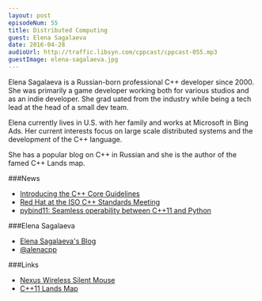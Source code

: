 ```yaml
---
layout: post
episodeNum: 55
title: Distributed Computing
guest: Elena Sagalaeva
date: 2016-04-28
audioUrl: http://traffic.libsyn.com/cppcast/cppcast-055.mp3
guestImage: elena-sagalaeva.jpg
---
```


Elena Sagalaeva is a Russian-born professional C++ developer since 2000. She was primarily a game developer working both for various studios and as an indie developer. She grad  uated from the industry while being a tech lead at the head of a small dev team.

Elena currently lives in U.S. with her family and works at Microsoft in Bing Ads. Her current interests focus on large scale distributed systems and the development of the C++ language.

She has a popular blog on C++ in Russian and she is the author of the famed C++ Lands map.

###News

 - [Introducing the C++ Core Guidelines](https://visualstudiomagazine.com/articles/2016/04/19/intro-to-cpp-core-guidelines.aspx)
 - [Red Hat at the ISO C++ Standards Meeting](http://developers.redhat.com/blog/2016/04/21/red-hat-at-the-iso-c-standards-meeting-march-2016-parallelism-concurrency-and-coroutines/)
 - [pybind11: Seamless operability between C++11 and Python](https://github.com/pybind/pybind11)
 
###Elena Sagalaeva

 - [Elena Sagalaeva's Blog](http://alenacpp.blogspot.ru/)
 - [@alenacpp](https://twitter.com/alenacpp)

###Links

 - [Nexus Wireless Silent Mouse](http://amzn.to/1Sxl9O4)
 - [C++11 Lands Map](http://fearlesscoder.blogspot.com/2012/01/c11-lands.html)
